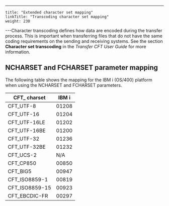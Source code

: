 ---
    title: "Extended character set mapping"
    linkTitle: "Transcoding character set mapping"
    weight: 230
---Character transcoding defines how data are encoded during the transfer process. This is important when transferring files that do not have the same coding requirements on the sending and receiving systems. See the section **Character set transcoding** in the *Transfer CFT User Guide* for more information.

## NCHARSET and FCHARSET parameter mapping

The following table shows the mapping for the IBM i (OS/400) platform when using the NCHARSET and FCHARSET parameters.


| CFT_ charset  | IBM i  |
| --- | --- |
| CFT_UTF-8  | 01208  |
| CFT_UTF-16  | 01204  |
| CFT_UTF-16LE  | 01202  |
| CFT_UTF-16BE  | 01200  |
| CFT_UTF-32  | 01236  |
| CFT_UTF-32BE  | 01232  |
| CFT_UCS-2  | N/A  |
| CFT_CP850  | 00850  |
| CFT_BIG5  | 00947  |
| CFT_ISO8859-1  | 00819  |
| CFT_ISO8859-15  | 00923  |
| CFT_EBCDIC-FR  | 00297  |


